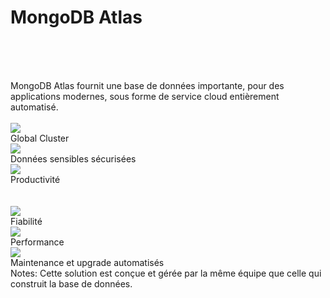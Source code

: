 
<!-- slide: class="transition-white sfeir-basic-slide"-->
# MongoDB Atlas
<br><br><br>
<div>
  <span>MongoDB Atlas fournit une base de données importante, pour des applications modernes, sous forme de service cloud entièrement automatisé.</span>
  <br><br>
  <div class="flex-row">
    <div>
      <div class="center">
        <img src="assets/images/school/basics/icon-network-pin.svg">
      </div>
      <div>Global Cluster</div>
    </div>
    <div>
      <div class="center">
        <img src="assets/images/school/basics/icon-lock-shield.svg">
      </div>
      <div>Données sensibles sécurisées</div>
    </div>
    <div>
      <div class="center">
        <img src="assets/images/school/basics/icon-action.svg">
      </div>
      <div>Productivité</div>
    </div>
  </div>
  <br><br>
  <div class="flex-row">
    <div>
      <div class="center">
        <img src="assets/images/school/basics/icon-backup.svg">
      </div>
      <div>Fiabilité</div>
    </div>
    <div>
      <div class="center">
        <img src="assets/images/school/basics/icon-performance.svg">
      </div>
      <div>Performance</div>
    </div>
    <div>
      <div class="center">
        <img src="assets/images/school/basics/icon-approved.svg">
      </div>
      <div>Maintenance et upgrade automatisés</div>
    </div>
  </div>

</div>
Notes: Cette solution est conçue et gérée par la même équipe que celle qui construit la base de données.

